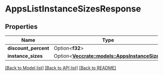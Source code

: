 # AppsListInstanceSizesResponse

## Properties

Name | Type | Description | Notes
------------ | ------------- | ------------- | -------------
**discount_percent** | Option<**f32**> |  | [optional]
**instance_sizes** | Option<[**Vec<crate::models::AppsInstanceSize>**](apps_instance_size.md)> |  | [optional]

[[Back to Model list]](../README.md#documentation-for-models) [[Back to API list]](../README.md#documentation-for-api-endpoints) [[Back to README]](../README.md)


